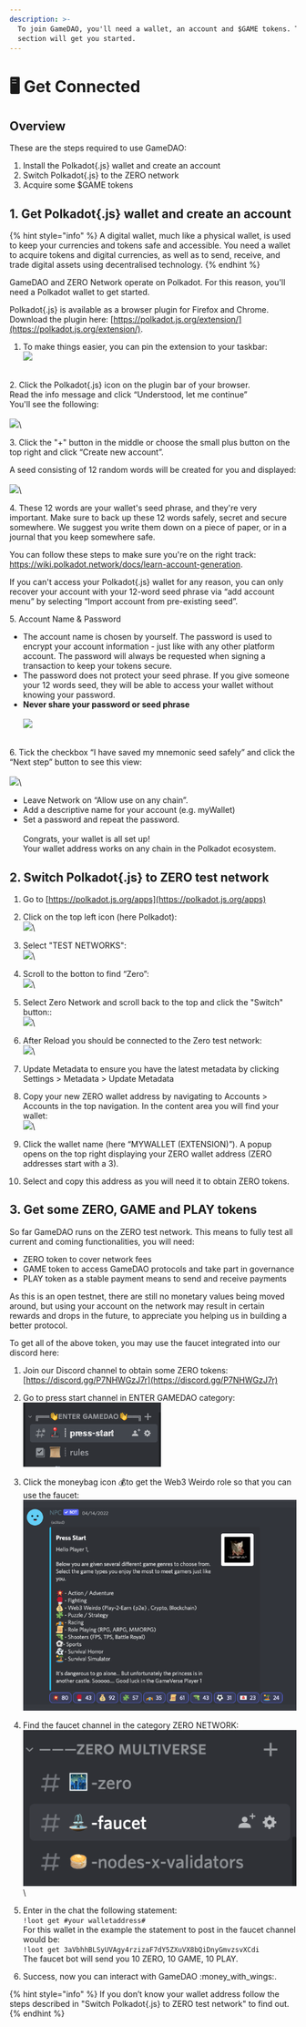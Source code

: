 ```yaml
---
description: >-
  To join GameDAO, you'll need a wallet, an account and $GAME tokens. This
  section will get you started.
---
```


# 🖥 Get Connected

## Overview

These are the steps required to use GameDAO:

1. Install the Polkadot{.js} wallet and create an account
2. Switch Polkadot{.js} to the ZERO network
3. Acquire some $GAME tokens

## 1. Get Polkadot{.js} wallet and create an account

{% hint style="info" %}
A digital wallet, much like a physical wallet, is used to keep your currencies and tokens safe and accessible. You need a wallet to acquire tokens and digital currencies, as well as to send, receive, and trade digital assets using decentralised technology.
{% endhint %}

GameDAO and ZERO Network operate on Polkadot. For this reason, you'll need a Polkadot wallet to get started.

Polkadot{.js} is available as a browser plugin for Firefox and Chrome. \
Download the plugin here: [https://polkadot.js.org/extension/](https://polkadot.js.org/extension/).

1. To make things easier, you can pin the extension to your taskbar:\
   ![](https://user-images.githubusercontent.com/91988132/145686170-9a7e0b7a-e8d6-41a9-a185-9e80efc45b14.png)

\
&#x20;2\. Click the Polkadot{.js} icon on the plugin bar of your browser.\
Read the info message and click “Understood, let me continue”\
You'll see the following:\
\
![](https://user-images.githubusercontent.com/91988132/145686694-fac91194-3539-4682-aaa5-c7d20228267b.png)\


3\. Click the "+" button in the middle or choose the small plus button on the top right and click “Create new account”.

A seed consisting of 12 random words will be created for you and displayed:\
\
![](https://user-images.githubusercontent.com/91988132/145686182-a7d1f5ab-ac8b-4f50-b083-51f55800c7ce.png)\


4\. These 12 words are your wallet's seed phrase, and they're very important. Make sure to back up these 12 words safely, secret and secure somewhere. We suggest you write them down on a piece of paper, or in a journal that you keep somewhere safe.

You can follow these steps to make sure you're on the right track: https://wiki.polkadot.network/docs/learn-account-generation.

If you can't access your Polkadot{.js} wallet for any reason, you can only recover your account with your 12-word seed phrase via “add account menu” by selecting “Import account from pre-existing seed”.



5\. Account Name & Password

* The account name is chosen by yourself. The password is used to encrypt your account information - just like with any other platform account. The password will always be requested when signing a transaction to keep your tokens secure.
* The password does not protect your seed phrase. If you give someone your 12 words seed, they will be able to access your wallet without knowing your password.
* **Never share your password or seed phrase**\
  \
  ![](https://user-images.githubusercontent.com/91988132/145686255-1a72e0bc-91e3-4d52-8bc8-a40aa5fa5224.png)

\
6\. Tick the checkbox “I have saved my mnemonic seed safely” and click the “Next step” button to see this view:\
\
![](https://user-images.githubusercontent.com/91988132/145686301-32a0eb2c-82e0-46c5-b320-4298f7209854.png)\


* Leave Network on “Allow use on any chain”.
* Add a descriptive name for your account (e.g. myWallet)
* Set a password and repeat the password.\
  \
  Congrats, your wallet is all set up!\
  Your wallet address works on any chain in the Polkadot ecosystem.

## 2. Switch Polkadot{.js} to ZERO test network

1. Go to [https://polkadot.js.org/apps](https://polkadot.js.org/apps)
2. Click on the top left icon (here Polkadot):\
   ![](https://user-images.githubusercontent.com/91988132/145686893-749b9c8d-1cd1-4c44-bc01-a06fbd5064aa.png)\

3. Select "TEST NETWORKS":\
   ![](https://user-images.githubusercontent.com/91988132/145686934-17cb4c7f-f7de-43d7-b08b-f0aa5a7f57d2.png)\

4. Scroll to the botton to find “Zero”:\
   ![](https://user-images.githubusercontent.com/91988132/145686952-74e7c581-c68d-446d-98ae-cee7cda5cc67.png)\

5. Select Zero Network and scroll back to the top and click the "Switch" button::\
   ![](https://user-images.githubusercontent.com/91988132/145687185-dcc98218-cb28-453d-841f-3c0334e2efc1.png)\

6. After Reload you should be connected to the Zero test network:\
   ![](https://user-images.githubusercontent.com/91988132/145687202-d8848349-3f64-4783-a34d-8d107c428ae7.png)\

7. Update Metadata to ensure you have the latest metadata by clicking Settings > Metadata > Update Metadata
8. Copy your new ZERO wallet address by navigating to Accounts > Accounts in the top navigation. In the content area you will find your wallet:\
   ![](https://user-images.githubusercontent.com/91988132/145687591-922d1745-8b5b-49b6-af1b-1e775e64dd1d.png)\

9. Click the wallet name (here “MYWALLET (EXTENSION)”). A popup opens on the top right displaying your ZERO wallet address (ZERO addresses start with a 3).
10. Select and copy this address as you will need it to obtain ZERO tokens.

## 3. Get some ZERO, GAME and PLAY tokens

So far GameDAO runs on the ZERO test network. This means to fully test all current and coming functionalities, you will need:

* ZERO token to cover network fees
* GAME token to access GameDAO protocols and take part in governance
* PLAY token as a stable payment means to send and receive payments

As this is an open testnet, there are still no monetary values being moved around, but using your account on the network may result in certain rewards and drops in the future, to appreciate you helping us in building a better protocol.

To get all of the above token, you may use the faucet integrated into our discord here:&#x20;

1. Join our Discord channel to obtain some ZERO tokens: [https://discord.gg/P7NHWGzJ7r](https://discord.gg/P7NHWGzJ7r)
2. Go to press start channel in ENTER GAMEDAO category: \
   ![](../.gitbook/assets/image.png)
3. Click the moneybag icon :moneybag:to get the Web3 Weirdo role so that you can use the faucet:![](<../.gitbook/assets/image (5).png>)
4. Find the faucet channel in the category ZERO NETWORK:\
   ![](<../.gitbook/assets/image (3) (1) (1).png>)\

5. Enter in the chat the following statement:\
   `!loot get #your walletaddress#`\
   For this wallet in the example the statement to post in the faucet channel would be:\
   `!loot get 3aVbhhBLSyUVAgy4rzizaF7dY5ZXuVX8bQiDnyGmvzsvXCdi`\
   The faucet bot will send you 10 ZERO, 10 GAME, 10 PLAY.
6. Success, now you can interact with GameDAO :money\_with\_wings:.

{% hint style="info" %}
If you don’t know your wallet address follow the steps described in "Switch Polkadot{.js} to ZERO test network" to find out.
{% endhint %}
